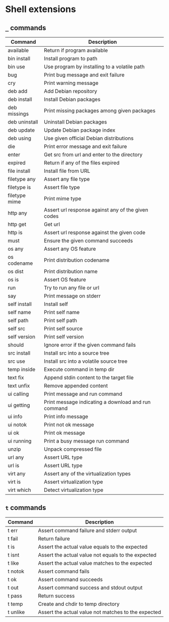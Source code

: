 Shell extensions
================

`_` commands
------------

<!-- _ begin -->
| Command       | Description                                         |
| ------------- | --------------------------------------------------- |
| available     | Return if program available                         |
| bin install   | Install program to path                             |
| bin use       | Use program by installing to a volatile path        |
| bug           | Print bug message and exit failure                  |
| cry           | Print warning message                               |
| deb add       | Add Debian repository                               |
| deb install   | Install Debian packages                             |
| deb missings  | Print missing packages among given packages         |
| deb uninstall | Uninstall Debian packages                           |
| deb update    | Update Debian package index                         |
| deb using     | Use given official Debian distributions             |
| die           | Print error message and exit failure                |
| enter         | Get src from url and enter to the directory         |
| expired       | Return if any of the files expired                  |
| file install  | Install file from URL                               |
| filetype any  | Assert any file type                                |
| filetype is   | Assert file type                                    |
| filetype mime | Print mime type                                     |
| http any      | Assert url response against any of the given codes  |
| http get      | Get url                                             |
| http is       | Assert url response against the given code          |
| must          | Ensure the given command succeeds                   |
| os any        | Assert any OS feature                               |
| os codename   | Print distribution codename                         |
| os dist       | Print distribution name                             |
| os is         | Assert OS feature                                   |
| run           | Try to run any file or url                          |
| say           | Print message on stderr                             |
| self install  | Install self                                        |
| self name     | Print self name                                     |
| self path     | Print self path                                     |
| self src      | Print self source                                   |
| self version  | Print self version                                  |
| should        | Ignore error if the given command fails             |
| src install   | Install src into a source tree                      |
| src use       | Install src into a volatile source tree             |
| temp inside   | Execute command in temp dir                         |
| text fix      | Append stdin content to the target file             |
| text unfix    | Remove appended content                             |
| ui calling    | Print message and run command                       |
| ui getting    | Print message indicating a download and run command |
| ui info       | Print info message                                  |
| ui notok      | Print not ok message                                |
| ui ok         | Print ok message                                    |
| ui running    | Print a busy message run command                    |
| unzip         | Unpack compressed file                              |
| url any       | Assert URL type                                     |
| url is        | Assert URL type                                     |
| virt any      | Assert any of the virtualization types              |
| virt is       | Assert virtualization type                          |
| virt which    | Detect virtualization type                          |
<!-- _ end -->

`t` commands
------------

| Command       | Description                                          |
| ------------- | ---------------------------------------------------- |
| t err         | Assert command failure and stderr output             |
| t fail        | Return failure                                       |
| t is          | Assert the actual value equals to the expected       |
| t isnt        | Assert the actual value not equals to the expected   |
| t like        | Assert the actual value matches to the expected      |
| t notok       | Assert command fails                                 |
| t ok          | Assert command succeeds                              |
| t out         | Assert command success and stdout output             |
| t pass        | Return success                                       |
| t temp        | Create and chdir to temp directory                   |
| t unlike      | Assert the actual value not matches to the expected  |
